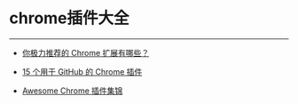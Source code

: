 # chrome插件大全

---

- [你极力推荐的 Chrome 扩展有哪些？](https://www.zhihu.com/question/19594682)

- [15 个用于 GitHub 的 Chrome 插件](http://www.igooda.cn/jzjl/201604061075.html)

- [Awesome Chrome 插件集锦](http://jeffjade.com/2017/01/23/118-chrome_awesome_plug-in)
